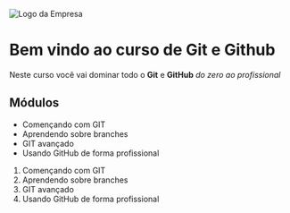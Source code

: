 ![Logo da Empresa]()
# Bem vindo ao curso de Git e Github
Neste curso você vai dominar todo o **Git** e **GitHub** _do zero ao profissional_

## Módulos
* Començando com GIT
* Aprendendo sobre branches
* GIT avançado
* Usando GitHub de forma profissional

1. Començando com GIT
2. Aprendendo sobre branches
3. GIT avançado
4. Usando GitHub de forma profissional

